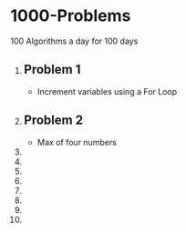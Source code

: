 # 1000-Problems
100 Algorithms a day for 100 days

<ol>
  <li> <h2>Problem 1</h2>
    <ul>
      <li>Increment variables using a For Loop
    </ul>
  
  <li> <h2>Problem 2</h2>
    <ul>
      <li>Max of four numbers
    </ul>
  
  <li>
  <li>
  <li>
  <li>
  <li>
  <li>
  <li>
  <li>

  
</ol>
